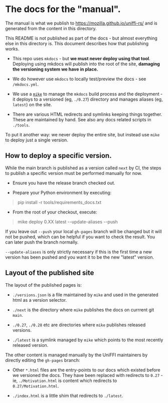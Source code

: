 # The docs for the "manual".

The manual is what we publish to https://mozilla.github.io/uniffi-rs/ and
is generated from the content in this directory.

This README is not published as part of the docs - but almost everything
else in this directory is. This document describes how that publishing
works.

* This repo uses `mkdocs` - but **we must never deploy using that tool**.
  Deploying using mkdocs will publish into the root of the site, **damaging
  the versioning system we have in place.**

* We do however use `mkdocs` to locally test/preview the docs - see `/mkdocs.yml`.

* We use a [`mike`](https://github.com/jimporter/mike) to manage
  the `mkdocs` build process and the deployment - it deploys to a versioned
  (eg, `./0.27`) directory and manages aliases (eg, `latest`) on the site.

* There are various HTML redirects and symlinks keeping things together. These
  are maintained by hand. See also any docs related scripts in `./tools`.

To put it another way: we never deploy the entire site, but instead use `mike`
to deploy just a single version.

## How to deploy a specific version.

While the main branch is published as a version called `next` by CI, the
steps to publish a specific version must be performed manually for now.

* Ensure you have the release branch checked out.

* Prepare your Python environment by executing:
> pip install -r tools/requirements_docs.txt

* From the root of your checkout, execute:
> mike deploy 0.XX latest --update-aliases --push

If you leave out `--push` your local `gh-pages` branch will be changed but it will not
be pushed, which can be helpful if you want to check the result. You can later push
the branch normally.

`--update-aliases` is only strictly necessary if this is the first time a
new version has been pushed and you want it to be the new "latest" version.

## Layout of the published site
The layout of the published pages is:

* `./versions.json` is a file maintained by `mike` and used in the generated
  html as a version selector.

* `./next` is the directory where `mike` publishes the docs on currrent git `main`.

* `./0.27`, `./0.28` etc are directories where `mike` publishes released versions.

* `./latest` is a symlink managed by `mike` which points to the most recently released version.

The other content is managed manually by the UniFFI maintainers by directly editing the `gh-pages` branch:

* Other `*.html` files are the entry-points to our docs which existed before we versioned the docs.
  They have been replaced with redirects to `0.27` - ie, `./Motivation.html` is content which redirects to `0.27/Motivation.html`.

* `./index.html` is a little shim that redirects to `./latest`.
